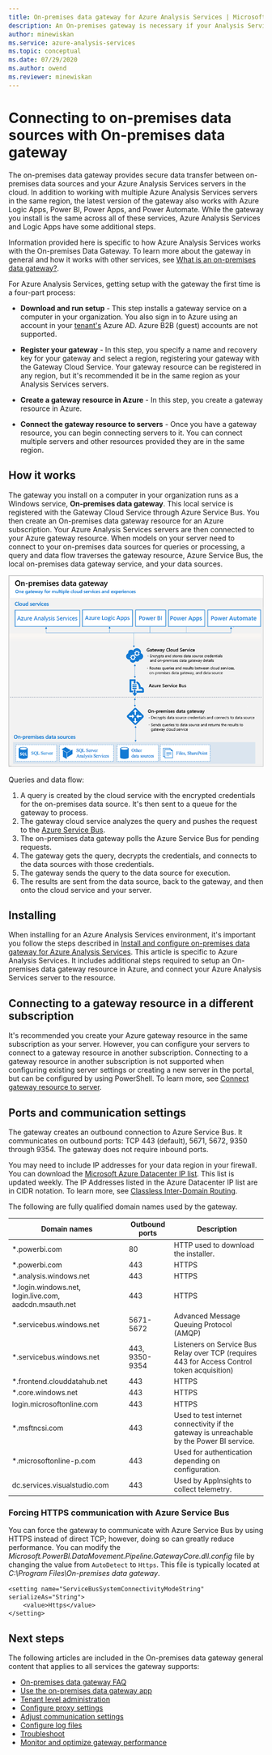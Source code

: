 ```yaml
---
title: On-premises data gateway for Azure Analysis Services | Microsoft Docs
description: An On-premises gateway is necessary if your Analysis Services server in Azure will connect to on-premises data sources.
author: minewiskan
ms.service: azure-analysis-services
ms.topic: conceptual
ms.date: 07/29/2020
ms.author: owend
ms.reviewer: minewiskan
---
```

# Connecting to on-premises data sources with On-premises data gateway

The on-premises data gateway provides secure data transfer between on-premises data sources and your Azure Analysis Services servers in the cloud. In addition to working with multiple Azure Analysis Services servers in the same region, the latest version of the gateway also works with Azure Logic Apps, Power BI, Power Apps, and Power Automate. While the gateway you install is the same across all of these services, Azure Analysis Services and Logic Apps have some additional steps.

Information provided here is specific to how Azure Analysis Services works with the On-premises Data Gateway. To learn more about the gateway in general and how it works with other services, see [What is an on-premises data gateway?](/data-integration/gateway/service-gateway-onprem).

For Azure Analysis Services, getting setup with the gateway the first time is a four-part process:

- **Download and run setup** - This step installs a gateway service on a computer in your organization. You also sign in to Azure using an account in your [tenant's](/previous-versions/azure/azure-services/jj573650(v=azure.100)#what-is-an-azure-ad-tenant) Azure AD. Azure B2B (guest) accounts are not supported.

- **Register your gateway** - In this step, you specify a name and recovery key for your gateway and select a region, registering your gateway with the Gateway Cloud Service. Your gateway resource can be registered in any region, but it's recommended it be in the same region as your Analysis Services servers. 

- **Create a gateway resource in Azure** - In this step, you create a gateway resource in Azure.

- **Connect the gateway resource to servers** - Once you have a gateway resource, you can begin connecting servers to it. You can connect multiple servers and other resources provided they are in the same region.



## How it works
The gateway you install on a computer in your organization runs as a Windows service, **On-premises data gateway**. This local service is registered with the Gateway Cloud Service through Azure Service Bus. You then create an On-premises data gateway resource for an Azure subscription. Your Azure Analysis Services servers are then connected to your Azure gateway resource. When models on your server need to connect to your on-premises data sources for queries or processing, a query and data flow traverses the gateway resource, Azure Service Bus, the local on-premises data gateway service, and your data sources. 

![How it works](./media/analysis-services-gateway/aas-gateway-how-it-works.png)

Queries and data flow:

1. A query is created by the cloud service with the encrypted credentials for the on-premises data source. It's then sent to a queue for the gateway to process.
2. The gateway cloud service analyzes the query and pushes the request to the [Azure Service Bus](https://azure.microsoft.com/documentation/services/service-bus/).
3. The on-premises data gateway polls the Azure Service Bus for pending requests.
4. The gateway gets the query, decrypts the credentials, and connects to the data sources with those credentials.
5. The gateway sends the query to the data source for execution.
6. The results are sent from the data source, back to the gateway, and then onto the cloud service and your server.

## Installing

When installing for an Azure Analysis Services environment, it's important you follow the steps described in [Install and configure on-premises data gateway for Azure Analysis Services](analysis-services-gateway-install.md). This article is specific to Azure Analysis Services. It includes additional steps required to setup an On-premises data gateway resource in Azure, and connect your Azure Analysis Services server to the resource.

## Connecting to a gateway resource in a different subscription

It's recommended you create your Azure gateway resource in the same subscription as your server. However, you can configure your servers to connect to a gateway resource in another subscription. Connecting to a gateway resource in another subscription is not supported when configuring existing server settings or creating a new server in the portal, but can be configured by using PowerShell. To learn more, see [Connect gateway resource to server](analysis-services-gateway-install.md#connect-gateway-resource-to-server).

## Ports and communication settings

The gateway creates an outbound connection to Azure Service Bus. It communicates on outbound ports: TCP 443 (default), 5671, 5672, 9350 through 9354.  The gateway does not require inbound ports.

You may need to include IP addresses for your data region in your firewall. You can download the [Microsoft Azure Datacenter IP list](https://www.microsoft.com/download/details.aspx?id=56519). This list is updated weekly. The IP Addresses listed in the Azure Datacenter IP list are in CIDR notation. To learn more, see [Classless Inter-Domain Routing](https://en.wikipedia.org/wiki/Classless_Inter-Domain_Routing).

The following are fully qualified domain names used by the gateway.

| Domain names | Outbound ports | Description |
| --- | --- | --- |
| *.powerbi.com |80 |HTTP used to download the installer. |
| *.powerbi.com |443 |HTTPS |
| *.analysis.windows.net |443 |HTTPS |
| *.login.windows.net, login.live.com, aadcdn.msauth.net |443 |HTTPS |
| *.servicebus.windows.net |5671-5672 |Advanced Message Queuing Protocol (AMQP) |
| *.servicebus.windows.net |443, 9350-9354 |Listeners on Service Bus Relay over TCP (requires 443 for Access Control token acquisition) |
| *.frontend.clouddatahub.net |443 |HTTPS |
| *.core.windows.net |443 |HTTPS |
| login.microsoftonline.com |443 |HTTPS |
| *.msftncsi.com |443 |Used to test internet connectivity if the gateway is unreachable by the Power BI service. |
| *.microsoftonline-p.com |443 |Used for authentication depending on configuration. |
| dc.services.visualstudio.com    |443 |Used by AppInsights to collect telemetry. |

### Forcing HTTPS communication with Azure Service Bus

You can force the gateway to communicate with Azure Service Bus by using HTTPS instead of direct TCP; however, doing so can greatly reduce performance. You can modify the *Microsoft.PowerBI.DataMovement.Pipeline.GatewayCore.dll.config* file by changing the value from `AutoDetect` to `Https`. This file is typically located at *C:\Program Files\On-premises data gateway*.

```
<setting name="ServiceBusSystemConnectivityModeString" serializeAs="String">
    <value>Https</value>
</setting>
```

## Next steps 

The following articles are included in the On-premises data gateway general content that applies to all services the gateway supports:

* [On-premises data gateway FAQ](/data-integration/gateway/service-gateway-onprem-faq)   
* [Use the on-premises data gateway app](/data-integration/gateway/service-gateway-app)   
* [Tenant level administration](/data-integration/gateway/service-gateway-tenant-level-admin)
* [Configure proxy settings](/data-integration/gateway/service-gateway-proxy)   
* [Adjust communication settings](/data-integration/gateway/service-gateway-communication)   
* [Configure log files](/data-integration/gateway/service-gateway-log-files)   
* [Troubleshoot](/data-integration/gateway/service-gateway-tshoot)
* [Monitor and optimize gateway performance](/data-integration/gateway/service-gateway-performance)